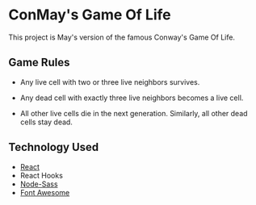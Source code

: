 # ConMay's Game Of Life

This project is May's version of the famous Conway's Game Of Life.

## Game Rules

- Any live cell with two or three live neighbors survives.

- Any dead cell with exactly three live neighbors becomes a live cell.

- All other live cells die in the next generation. Similarly, all other dead cells stay dead.

## Technology Used

- [React](https://reactjs.org/)
- React Hooks
- [Node-Sass](https://github.com/sass/node-sass)
- [Font Awesome](https://fontawesome.com/how-to-use/on-the-web/using-with/react)
